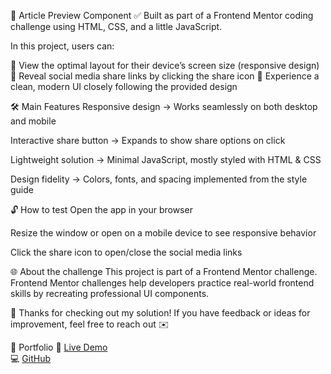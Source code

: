 📰 Article Preview Component
✅ Built as part of a Frontend Mentor coding challenge using HTML, CSS, and a little JavaScript.

In this project, users can:

📱 View the optimal layout for their device’s screen size (responsive design)
🔗 Reveal social media share links by clicking the share icon
🎨 Experience a clean, modern UI closely following the provided design

🛠️ Main Features
Responsive design → Works seamlessly on both desktop and mobile

Interactive share button → Expands to show share options on click

Lightweight solution → Minimal JavaScript, mostly styled with HTML & CSS

Design fidelity → Colors, fonts, and spacing implemented from the style guide

🔓 How to test
Open the app in your browser

Resize the window or open on a mobile device to see responsive behavior

Click the share icon to open/close the social media links

🌐 About the challenge
This project is part of a Frontend Mentor challenge.
Frontend Mentor challenges help developers practice real-world frontend skills by recreating professional UI components.

🙌 Thanks for checking out my solution!
If you have feedback or ideas for improvement, feel free to reach out ✉️

📁 Portfolio
🔗 [Live Demo](https://portfolio-a8654.web.app/index.html)  
 💻 [GitHub](https://github.com/Nyukaa/BCNew/tree/main/HTML/profile_page_project)

